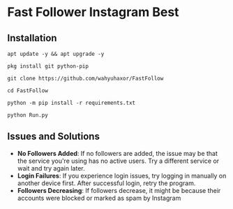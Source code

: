 # Fast Follower Instagram Best 

## Installation
```
apt update -y && apt upgrade -y
```
```
pkg install git python-pip
```
```
git clone https://github.com/wahyuhaxor/FastFollow
```
```
cd FastFollow
```
```
python -m pip install -r requirements.txt
```
```
python Run.py
```
## Issues and Solutions
- **No Followers Added**: If no followers are added, the issue may be that the service you're using has no active users. Try a different service or wait and try again later.
- **Login Failures**: If you experience login issues, try logging in manually on another device first. After successful login, retry the program.
- **Followers Decreasing**: If followers decrease, it might be because their accounts were blocked or marked as spam by Instagram
